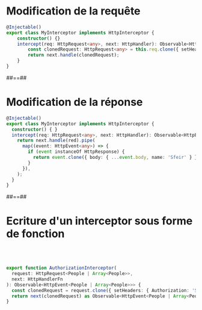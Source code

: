 <!-- .slide: class="with-code inconsolata" -->

# Modification de la requête

```typescript
@Injectable()
export class MyInterceptor implements HttpInterceptor {
    constructor() {}
    intercept(req: HttpRequest<any>, next: HttpHandler): Observable<HttpEvent<any>> {
        const clonedRequest: HttpRequest<any> = this.req.clone({ setHeaders: { Authorization: 'Bearer Nicolas' } });
        return next.handle(clonedRequest);
    }
}
```

<!-- .element: class="medium-code" -->

##==##

<!-- .slide: class="with-code inconsolata" -->

# Modification de la réponse

```typescript
@Injectable()
export class MyInterceptor implements HttpInterceptor {
  constructor() { }
  intercept(req: HttpRequest<any>, next: HttpHandler): Observable<HttpEvent<any>> {
    return next.handle(red).pipe(
      map((event: HttpEvent<any>) => {
        if (event instanceOf HttpResponse) {
          return event.clone({ body: { ...event.body, name: 'Sfeir' } });
        }
      }),
    );
  }
}
```
<!-- .element: class="big-code" -->

##==##

# Ecriture d'un interceptor sous forme de fonction

<br/><br/>

```typescript
export function AuthorizationInterceptor(
  request: HttpRequest<People | Array<People>>,
  next: HttpHandlerFn
): Observable<HttpEvent<People | Array<People>>> {
  const clonedRequest = request.clone({ setHeaders: { Authorization: 'Sfeir' } });
  return next(clonedRequest) as Observable<HttpEvent<People | Array<People>>>;
}
```
<!-- .element: class="big-code" -->
